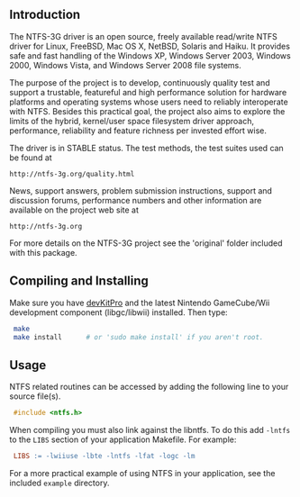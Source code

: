 
## Introduction

The NTFS-3G driver is an open source, freely available read/write NTFS driver 
for Linux, FreeBSD, Mac OS X, NetBSD, Solaris and Haiku. It provides safe and 
fast handling of the Windows XP, Windows Server 2003, Windows 2000, Windows 
Vista, and Windows Server 2008 file systems. 

The purpose of the project is to develop, continuously quality test and
support a trustable, featureful and high performance solution for hardware
platforms and operating systems whose users need to reliably interoperate
with NTFS. Besides this practical goal, the project also aims to explore
the limits of the hybrid, kernel/user space filesystem driver approach,
performance, reliability and feature richness per invested effort wise.

The driver is in STABLE status. The test methods, the test suites used
can be found at

	http://ntfs-3g.org/quality.html

News, support answers, problem submission instructions, support and discussion 
forums, performance numbers and other information are available on the project 
web site at

	http://ntfs-3g.org

For more details on the NTFS-3G project see the 'original' folder included
with this package.

## Compiling and Installing

Make sure you have [devKitPro](https://devkitpro.org/wiki/Getting_Started) and 
the latest Nintendo GameCube/Wii development component (libgc/libwii) installed. 
Then type:  

````bash
 make
 make install      # or 'sudo make install' if you aren't root.
````

## Usage

NTFS related routines can be accessed by adding the following line to your
source file(s).

````cpp
 #include <ntfs.h>
````

When compiling you must also link against the libntfs. To do this add `-lntfs`
to the `LIBS` section of your application Makefile. For example:

````makefile
 LIBS := -lwiiuse -lbte -lntfs -lfat -logc -lm
````

For a more practical example of using NTFS in your application,
see the included `example` directory.
